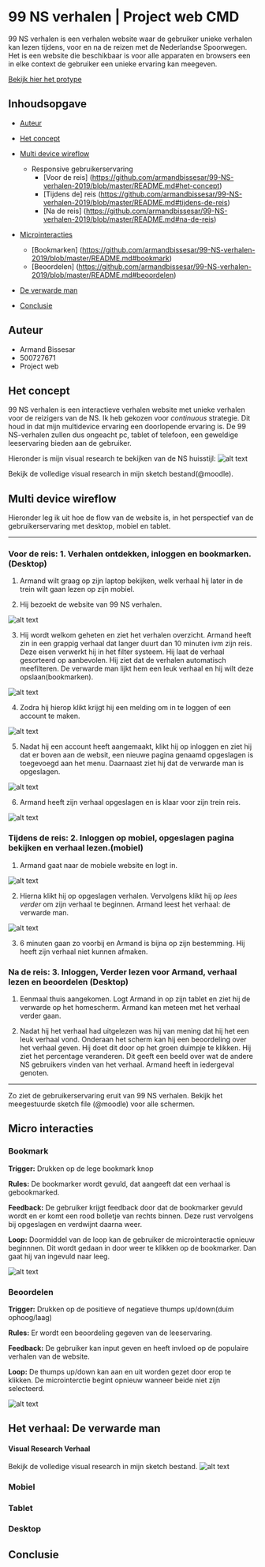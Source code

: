 # 99 NS verhalen | Project web CMD 

99 NS verhalen is een verhalen website waar de gebruiker unieke verhalen kan lezen tijdens, voor en na de reizen met de Nederlandse Spoorwegen.  Het is een website die beschikbaar is voor alle apparaten en browsers een in elke context de gebruiker een unieke ervaring kan meegeven. 

[Bekijk hier het protype](https://armandbissesar.github.io/99-NS-verhalen-2019/index.html)


## Inhoudsopgave

* [Auteur](https://github.com/armandbissesar/99-NS-verhalen-2019/blob/master/README.md#auteur)
* [Het concept](https://github.com/armandbissesar/99-NS-verhalen-2019/blob/master/README.md#het-concept)
* [Multi device wireflow](https://github.com/armandbissesar/99-NS-verhalen-2019/blob/master/README.md#multi-device-wireflow)
    * Responsive gebruikerservaring 
        * [Voor de reis] (https://github.com/armandbissesar/99-NS-verhalen-2019/blob/master/README.md#het-concept)
        * [Tijdens de] reis (https://github.com/armandbissesar/99-NS-verhalen-2019/blob/master/README.md#tijdens-de-reis)
        * [Na de reis] (https://github.com/armandbissesar/99-NS-verhalen-2019/blob/master/README.md#na-de-reis)

* [Microinteracties](https://github.com/armandbissesar/99-NS-verhalen-2019/blob/master/README.md#micro-interacties)
    * [Bookmarken] (https://github.com/armandbissesar/99-NS-verhalen-2019/blob/master/README.md#bookmark)
    * [Beoordelen] (https://github.com/armandbissesar/99-NS-verhalen-2019/blob/master/README.md#beoordelen)
* [De verwarde man](https://github.com/armandbissesar/99-NS-verhalen-2019/blob/master/README.md#het-verhaal-de-verwarde-man)
* [Conclusie](https://github.com/armandbissesar/99-NS-verhalen-2019/blob/master/README.md#conclusie)


## Auteur

* Armand Bissesar<br>
* 500727671<br>
* Project web<br>

## Het concept

99 NS verhalen is een interactieve verhalen website met unieke verhalen voor de reizigers van de NS. Ik heb gekozen voor *continuous* strategie. Dit houd in dat mijn multidevice ervaring een doorlopende ervaring is. De 99 NS-verhalen zullen dus ongeacht pc, tablet of telefoon, een geweldige leeservaring bieden aan de gebruiker.

Hieronder is mijn visual research te bekijken van de NS huisstijl:
![alt text](images/readme/nshuisstijl.png "NS-huisstijl")

Bekijk de volledige visual research in mijn sketch bestand(@moodle).

## Multi device wireflow

Hieronder leg ik uit hoe de flow van de website is, in het perspectief van de gebruikerservaring met desktop, mobiel en tablet.

---

### Voor de reis: **1. Verhalen ontdekken, inloggen en bookmarken.(Desktop)**

1. Armand wilt graag op zijn laptop bekijken, welk verhaal hij later in de trein wilt gaan lezen op zijn mobiel. 

2. Hij bezoekt de website van 99 NS verhalen.

![alt text](images/readme/desktop/1.png "Overzichtpagina-uitgelogd")

3. Hij wordt welkom geheten en ziet het verhalen overzicht. Armand heeft zin in een grappig verhaal dat langer duurt dan 10 minuten ivm zijn reis. Deze eisen verwerkt
hij in het filter systeem. Hij laat de verhaal gesorteerd op aanbevolen. Hij ziet dat de verhalen automatisch meefilteren. De verwarde man lijkt hem een leuk
verhaal en hij wilt deze opslaan(bookmarken).

![alt text](images/readme/desktop/2.png "melding")

4. Zodra hij hierop klikt krijgt hij een melding om in te loggen of een account te maken.

![alt text](images/readme/desktop/3.png "account maken")

5. Nadat hij een account heeft aangemaakt, klikt hij op inloggen en ziet hij dat er boven aan de websit, een nieuwe pagina genaamd opgeslagen is toegevoegd aan het menu.
Daarnaast ziet hij dat de verwarde man is opgeslagen.

![alt text](images/readme/desktop/4.png "ingelogd")

6. Armand heeft zijn verhaal opgeslagen en is klaar voor zijn trein reis.

![alt text](images/readme/desktop/5.png "verhaal opgeslagen")


### Tijdens de reis: **2. Inloggen op mobiel, opgeslagen pagina bekijken en verhaal lezen.(mobiel)**

1. Armand gaat naar de mobiele website en logt in.

![alt text](images/readme/mobiel/1.png "Overzichtpagina-mobiel-inlog")

2. Hierna klikt hij op opgeslagen verhalen. Vervolgens klikt hij op *lees verder* om zijn verhaal te beginnen.
Armand leest het verhaal: de verwarde man.

![alt text](images/readme/mobiel/2.png "de verwarde man")

3. 6 minuten gaan zo voorbij en Armand is bijna op zijn bestemming. Hij heeft zijn verhaal niet kunnen afmaken.

### Na de reis: **3. Inloggen, Verder lezen voor Armand, verhaal lezen en beoordelen (Desktop)**

1. Eenmaal thuis aangekomen. Logt Armand in op zijn tablet en ziet hij de verwarde op het homescherm. Armand kan meteen met het verhaal
verder gaan. 

2. Nadat hij het verhaal had uitgelezen was hij van mening dat hij het een leuk verhaal vond. Onderaan het scherm kan hij een beoordeling over het verhaal
geven. Hij doet dit door op het groen duimpje te klikken. Hij ziet het percentage veranderen. Dit geeft een beeld over wat de andere NS gebruikers vinden 
van het verhaal. Armand heeft in iedergeval genoten.

---

Zo ziet de gebruikerservaring eruit van 99 NS verhalen.
Bekijk het meegestuurde sketch file (@moodle) voor alle schermen.


## Micro interacties


### Bookmark

**Trigger:**
Drukken op de lege bookmark knop

**Rules:**
De bookmarker wordt gevuld, dat aangeeft dat een verhaal is gebookmarked.

**Feedback:**
De gebruiker krijgt feedback door dat de bookmarker gevuld wordt en er komt een rood bolletje van rechts binnen. 
Deze rust vervolgens bij opgeslagen en verdwijnt daarna weer.

**Loop:**
Doormiddel van de loop kan de gebruiker de microinteractie opnieuw beginnnen. 
Dit wordt gedaan in door weer te klikken op de bookmarker. 
Dan gaat hij van ingevuld naar leeg.

![alt text](images/readme/microinteracties/bookmark.gif "Bookmark")

### Beoordelen

**Trigger:**
Drukken op de positieve of negatieve thumps up/down(duim ophoog/laag)

**Rules:**
Er wordt een beoordeling gegeven van de leeservaring.

**Feedback:**
De gebruiker kan input geven en heeft invloed op de populaire verhalen van de website.

**Loop:**
De thumps up/down kan aan en uit worden gezet door erop te klikken.
De microinterctie begint opnieuw wanneer beide niet zijn selecteerd.

![alt text](images/readme/microinteracties/beoordelen.png "Beoordelen")

## Het verhaal: De verwarde man

#### Visual Research Verhaal
Bekijk de volledige visual research in mijn sketch bestand.
![alt text](images/readme/visualresearchverhaal.png "verhaalresearch")

### Mobiel

### Tablet

### Desktop

## Conclusie
